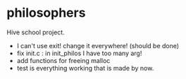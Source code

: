 # philosophers
Hive school project.


- I can't use exit! change it everywhere! (should be done)
- fix init.c : in init_philos I have too many arg!
- add functions for freeing malloc
- test is everything working that is made by now.

